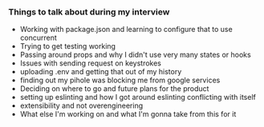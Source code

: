 ### Things to talk about during my interview
- Working with package.json and learning to configure that to use concurrent
- Trying to get testing working
- Passing around props and why I didn't use very many states or hooks
- Issues with sending request on keystrokes
- uploading .env and getting that out of my history
- finding out my pihole was blocking me from google services
- Deciding on where to go and future plans for the product
- setting up eslinting and how I got around eslinting conflicting with itself
- extensibility and not overengineering
- What else I'm working on and what I'm gonna take from this for it

